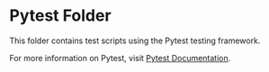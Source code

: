 # Pytest Folder

This folder contains test scripts using the Pytest testing framework.

For more information on Pytest, visit [Pytest Documentation](https://docs.pytest.org/en/stable/).
